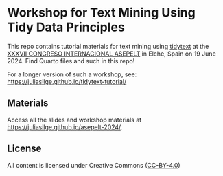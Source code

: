 # Workshop for Text Mining Using Tidy Data Principles

This repo contains tutorial materials for text mining using [tidytext](https://github.com/juliasilge/tidytext) at the [XXXVII CONGRESO INTERNACIONAL ASEPELT](https://www.congresoasepelt.com/programa-cientifico-3) in Elche, Spain on 19 June 2024. Find Quarto files and such in this repo!

For a longer version of such a workshop, see: <https://juliasilge.github.io/tidytext-tutorial/>

## Materials

Access all the slides and workshop materials at <https://juliasilge.github.io/asepelt-2024/>.

## License

All content is licensed under Creative Commons ([CC-BY-4.0](http://creativecommons.org/licenses/by/4.0/))
